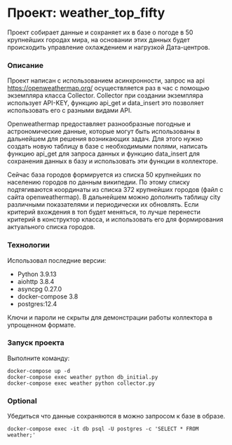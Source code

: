 # Проект: weather_top_fifty
Проект cобирает данные и сохраняет их в базе о погоде в 50 крупнейших городах
мира, на основании этих данных будет происходить управление охлаждением
и нагрузкой Дата-центров.

### Описание
Проект написан с использованием асинхронности, запрос на api https://openweathermap.org/
осуществляется раз в час с помощью экземпляра класса Collector.
Collector при создании экземпляра использует API-KEY, функцию api_get и
data_insert это позволяет использовать его с разными видами API.

Openweathermap предоставляет разнообразные погодные и астрономические данные,
которые могут быть использованы в дальнейшем для решения возникающих задач.
Для этого нужно создать новую таблицу в базе с необходимыми полями,
написать функцию api_get для запроса данных и функцию data_insert для сохранения
данных в базу и использовать эти функции в коллекторе.

Сейчас база городов формируется из списка 50 крупнейших по населению городов
по данным википедии.
По этому списку подтягиваются координаты из списка 372 крупнейших городов (файл
с сайта openweathermap).
В дальнейшем можно дополнить таблицу сity различными показателями и периодически
их обновлять. Если критерий вхождения в топ будет меняться, то лучше перенести
критерий в конструктор класса, и использовать его для формирования актуального
списка городов.


### Технологии
Использовал последние версии:
- Python 3.9.13
- aiohttp 3.8.4
- asyncpg 0.27.0
- docker-compose 3.8
- postgres:12.4

Ключи и пароли не скрыты для демонстрации работы коллектора в упрощенном формате.

### Запуск проекта
Выполните команду:
```
docker-compose up -d
docker-compose exec weather python db_initial.py
docker-compose exec weather python collector.py
```

### Optional
Убедиться что данные сохраняются в можно запросом к базе в образе.
```
docker-compose exec -it db psql -U postgres -c 'SELECT * FROM weather;'
```
